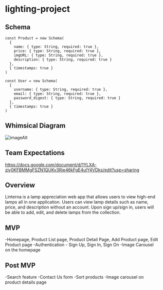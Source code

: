 # lighting-project

## Schema

```
const Product = new Schema(
  {
    name: { type: String, required: true },
    price: { type: String, required: true },
    imgURL: { type: String, required: true },
    description: { type: String, required: true }
  },
  { timestamps: true }
)

const User = new Schema(
  {
    username: { type: String, required: true },
    email: { type: String, required: true },
    password_digest: { type: String, required: true }
  },
  { timestamps: true }
)

```

## Whimsical Diagram
![imageAlt](https://res.cloudinary.com/doas1ztbf/image/upload/v1612815239/Whimsical.png)

## Team Expectations
https://docs.google.com/document/d/1YLXA-zjy0KFBMMgFSZN1QUKv3Rie46kFgE4ulY4VDks/edit?usp=sharing

## Overview
Linterna is a lamp appreciation web app that allows users to view high-end lamps all in one application. Users can view lamp details such as name, price, and description without an account. Upon sign up/sign in, users will be able to add, edit, and delete lamps from the collection.

## MVP
-Homepage, Product List page, Product Detail Page, Add Product page, Edit Product page
-Authentication - Sign Up, Sign In, Sign On
-Image Carousel on the homepage

## Post MVP
-Search feature
-Contact Us form
-Sort products
-Image carousel on product details page
